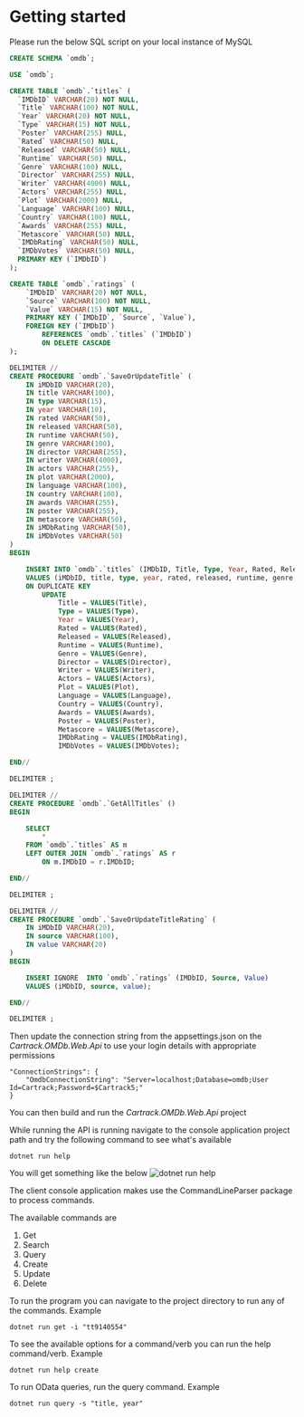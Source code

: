 # Getting started
Please run the below SQL script on your local instance of MySQL

```SQL
CREATE SCHEMA `omdb`;

USE `omdb`;

CREATE TABLE `omdb`.`titles` (
  `IMDbID` VARCHAR(20) NOT NULL,
  `Title` VARCHAR(100) NOT NULL,
  `Year` VARCHAR(20) NOT NULL,
  `Type` VARCHAR(15) NOT NULL,  
  `Poster` VARCHAR(255) NULL,
  `Rated` VARCHAR(50) NULL,  
  `Released` VARCHAR(50) NULL,
  `Runtime` VARCHAR(50) NULL,
  `Genre` VARCHAR(100) NULL,
  `Director` VARCHAR(255) NULL,
  `Writer` VARCHAR(4000) NULL,
  `Actors` VARCHAR(255) NULL,
  `Plot` VARCHAR(2000) NULL,
  `Language` VARCHAR(100) NULL,
  `Country` VARCHAR(100) NULL,
  `Awards` VARCHAR(255) NULL,  
  `Metascore` VARCHAR(50) NULL,
  `IMDbRating` VARCHAR(50) NULL,
  `IMDbVotes` VARCHAR(50) NULL, 
  PRIMARY KEY (`IMDbID`)
);

CREATE TABLE `omdb`.`ratings` (
    `IMDbID` VARCHAR(20) NOT NULL,
    `Source` VARCHAR(100) NOT NULL,
	`Value` VARCHAR(15) NOT NULL,
    PRIMARY KEY (`IMDbID`, `Source`, `Value`),
    FOREIGN KEY (`IMDbID`) 
		REFERENCES `omdb`.`titles` (`IMDbID`)
        ON DELETE CASCADE
);

DELIMITER //
CREATE PROCEDURE `omdb`.`SaveOrUpdateTitle` (
	IN iMDbID VARCHAR(20),
	IN title VARCHAR(100),
	IN type VARCHAR(15),
	IN year VARCHAR(10),
	IN rated VARCHAR(50),
	IN released VARCHAR(50),
	IN runtime VARCHAR(50),
	IN genre VARCHAR(100),
	IN director VARCHAR(255),
	IN writer VARCHAR(4000),
	IN actors VARCHAR(255),
	IN plot VARCHAR(2000),
	IN language VARCHAR(100),
	IN country VARCHAR(100),
	IN awards VARCHAR(255),
	IN poster VARCHAR(255),
	IN metascore VARCHAR(50),
	IN iMDbRating VARCHAR(50),
	IN iMDbVotes VARCHAR(50)
)
BEGIN

	INSERT INTO `omdb`.`titles` (IMDbID, Title, Type, Year, Rated, Released, Runtime, Genre, Director, Writer, Actors, Plot, Language, Country, Awards, Poster, Metascore, IMDbRating, IMDbVotes)
    VALUES (iMDbID, title, type, year, rated, released, runtime, genre, director, writer, actors, plot, language, country, awards, poster, metascore, iMDbRating, iMDbVotes)
    ON DUPLICATE KEY 
		UPDATE
			Title = VALUES(Title), 
            Type = VALUES(Type), 
            Year = VALUES(Year), 
            Rated = VALUES(Rated), 
            Released = VALUES(Released), 
            Runtime = VALUES(Runtime), 
            Genre = VALUES(Genre), 
            Director = VALUES(Director), 
            Writer = VALUES(Writer), 
            Actors = VALUES(Actors), 
            Plot = VALUES(Plot), 
            Language = VALUES(Language), 
            Country = VALUES(Country), 
            Awards = VALUES(Awards), 
            Poster = VALUES(Poster), 
            Metascore = VALUES(Metascore), 
            IMDbRating = VALUES(IMDbRating), 
            IMDbVotes = VALUES(IMDbVotes);

END//

DELIMITER ;

DELIMITER //
CREATE PROCEDURE `omdb`.`GetAllTitles` ()
BEGIN

	SELECT
		*
	FROM `omdb`.`titles` AS m
	LEFT OUTER JOIN `omdb`.`ratings` AS r
		ON m.IMDbID = r.IMDbID;

END//

DELIMITER ;

DELIMITER //
CREATE PROCEDURE `omdb`.`SaveOrUpdateTitleRating` (
	IN iMDbID VARCHAR(20),
	IN source VARCHAR(100),
	IN value VARCHAR(20)
)
BEGIN

	INSERT IGNORE  INTO `omdb`.`ratings` (IMDbID, Source, Value)
    VALUES (iMDbID, source, value);

END//

DELIMITER ;
```

Then update the connection string from the appsettings.json on the *Cartrack.OMDb.Web.Api* to use your login details with appropriate permissions
```
"ConnectionStrings": {
    "OmdbConnectionString": "Server=localhost;Database=omdb;User Id=Cartrack;Password=$Cartrack5;"
}
```

You can then build and run the *Cartrack.OMDb.Web.Api* project

While running the API is running navigate to the console application project path and try the following command to see what's available
```
dotnet run help
```
You will get something like the below
![dotnet run help](documentation/images/verb-help.jpg?raw=true "Help Command")




The client console application makes use the CommandLineParser package to process commands.

The available commands are
1. Get
2. Search
3. Query
4. Create
5. Update
6. Delete

To run the program you can navigate to the project directory to run any of the commands. Example
```
dotnet run get -i "tt9140554"
```

To see the available options for a command/verb you can run the help command/verb. Example
```
dotnet run help create
```

To run OData queries, run the query command. Example 
```
dotnet run query -s "title, year"
```